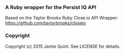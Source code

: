 ### A Ruby wrapper for the Persist IQ API

Based on the Taylor Brooks Ruby Close.io API Wrapper: https://github.com/taylorbrooks/closeio

### Copyright
Copyright (c) 2015 Jamie Quint. See LICENSE for details.
